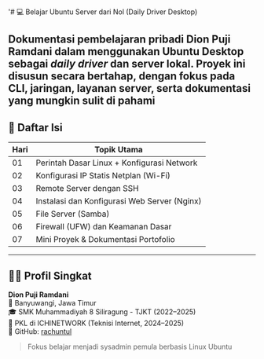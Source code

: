 '# 💻 Belajar Ubuntu Server dari Nol (Daily Driver Desktop)

Dokumentasi pembelajaran pribadi **Dion Puji Ramdani** dalam menggunakan Ubuntu Desktop sebagai _daily driver_ dan server lokal. Proyek ini disusun secara bertahap, dengan fokus pada CLI, jaringan, layanan server, serta dokumentasi yang mungkin sulit di pahami
---

## 🧭 Daftar Isi

| Hari | Topik Utama
|------|---------------------------------------------
| 01   | Perintah Dasar Linux + Konfigurasi Network
| 02   | Konfigurasi IP Statis Netplan (Wi-Fi)
| 03   | Remote Server dengan SSH
| 04   | Instalasi dan Konfigurasi Web Server (Nginx)
| 05   | File Server (Samba)
| 06   | Firewall (UFW) dan Keamanan Dasar
| 07   | Mini Proyek & Dokumentasi Portofolio

---

## 🧑‍💻 Profil Singkat

**Dion Puji Ramdani**  
📍 Banyuwangi, Jawa Timur  
🎓 SMK Muhammadiyah 8 Siliragung - TJKT (2022–2025)  
💼 PKL di ICHINETWORK (Teknisi Internet, 2024–2025)  
🔗 GitHub: [rachuntul](https://github.com/rachuntul)

> Fokus belajar menjadi sysadmin pemula berbasis Linux Ubuntu

